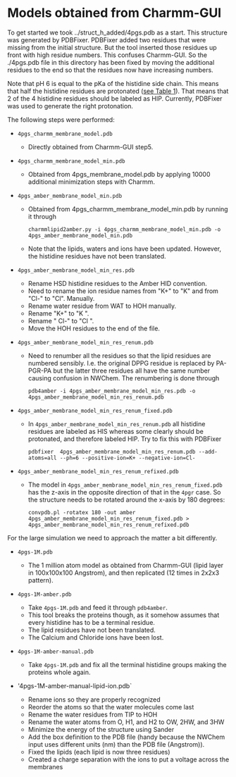Models obtained from Charmm-GUI
===============================

To get started we took ../struct_h_added/4pgs.pdb as a start. This structure was
generated by PDBFixer. PDBFixer added two residues that were missing from the
initial structure. But the tool inserted those residues up front with high
residue numbers. This confuses Charmm-GUI. So the ./4pgs.pdb file in this
directory has been fixed by moving the additional residues to the end so that 
the residues now have increasing numbers.

Note that pH 6 is equal to the pKa of the histidine side chain. This means that
half the histidine residues are protonated ([see Table 1](http://www.imgt.org/IMGTeducation/Aide-memoire/_UK/aminoacids/charge/)).
That means that 2 of the 4 histidine residues should be labeled as HIP.
Currently, PDBFixer was used to generate the right protonation.

The following steps were performed:

* `4pgs_charmm_membrane_model.pdb`
  * Directly obtained from Charmm-GUI step5.

* `4pgs_charmm_membrane_model_min.pdb`
  * Obtained from 4pgs_membrane_model.pdb by applying 10000 additional minimization
    steps with Charmm.

* `4pgs_amber_membrane_model_min.pdb`
  * Obtained from 4pgs_charmm_membrane_model_min.pdb by running it through
    ```
    charmmlipid2amber.py -i 4pgs_charmm_membrane_model_min.pdb -o 4pgs_amber_membrane_model_min.pdb
    ```
  * Note that the lipids, waters and ions have been updated. However, the
    histidine residues have not been translated.

* `4pgs_amber_membrane_model_min_res.pdb`
  * Rename HSD histidine residues to the Amber HID convention.
  * Need to rename the ion residue names from "K+" to "K" and from "Cl-" to "Cl". Manually.
  * Rename water residue from WAT to HOH manually.
  * Rename "K+" to "K ".
  * Rename " Cl-" to "Cl  ".
  * Move the HOH residues to the end of the file.

* `4pgs_amber_membrane_model_min_res_renum.pdb`
  * Need to renumber all the residues so that the lipid residues are numbered sensibly. I.e. the
    original DPPG residue is replaced by PA-PGR-PA but the latter three residues all have the
    same number causing confusion in NWChem. The renumbering is done through
    ```
    pdb4amber -i 4pgs_amber_membrane_model_min_res.pdb -o 4pgs_amber_membrane_model_min_res_renum.pdb
    ```

* `4pgs_amber_membrane_model_min_res_renum_fixed.pdb`
  * In `4pgs_amber_membrane_model_min_res_renum.pdb` all histidine residues are labeled as HIS whereas
    some clearly should be protonated, and therefore labeled HIP. Try to fix this with PDBFixer
    ```
    pdbfixer  4pgs_amber_membrane_model_min_res_renum.pdb --add-atoms=all --ph=6 --positive-ion=K+ --negative-ion=Cl-
    ```

* `4pgs_amber_membrane_model_min_res_renum_refixed.pdb`
  * The model in `4pgs_amber_membrane_model_min_res_renum_fixed.pdb` has the z-axis in the opposite direction
    of that in the `4pgr` case. So the structure needs to be rotated around the x-axis by 180 degrees:
    ```
    convpdb.pl -rotatex 180 -out amber 4pgs_amber_membrane_model_min_res_renum_fixed.pdb > 4pgs_amber_membrane_model_min_res_renum_refixed.pdb
    ```

For the large simulation we need to approach the matter a bit differently. 

* `4pgs-1M.pdb`
  * The 1 million atom model as obtained from Charmm-GUI (lipid layer in 100x100x100 Angstrom), and then
    replicated (12 times in 2x2x3 pattern).

* `4pgs-1M-amber.pdb`
  * Take `4pgs-1M.pdb` and feed it through `pdb4amber`.
  * This tool breaks the proteins though, as it somehow assumes that every histidine has to be a terminal
    residue.
  * The lipid residues have not been translated.
  * The Calcium and Chloride ions have been lost.

* `4pgs-1M-amber-manual.pdb`
  * Take `4pgs-1M.pdb` and fix all the terminal histidine groups making the proteins whole again.

* '4pgs-1M-amber-manual-lipid-ion.pdb`
  * Rename ions so they are properly recognized
  * Reorder the atoms so that the water molecules come last
  * Rename the water residues from TIP to HOH
  * Rename the water atoms from O, H1, and H2 to OW, 2HW, and 3HW
  * Minimize the energy of the structure using Sander
  * Add the box definition to the PDB file (handy because the NWChem input uses different units (nm) than the PDB file (Angstrom)).
  * Fixed the lipids (each lipid is now three residues)
  * Created a charge separation with the ions to put a voltage across the membranes
